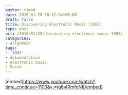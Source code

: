 ```yaml
---
author: timod
date: 2016-01-25 10:12:34+00:00
draft: false
title: Discovering Electronic Music (1983)
type: post
url: /2016/01/25/discovering-electronic-music-1983/
categories:
- Allgemein
tags:
- '1983'
- dokumentation
- electronic music
- Musik
---
```


[embed]https://www.youtube.com/watch?time_continue=1103&v;=Ig6vIRmfoNI[/embed]
